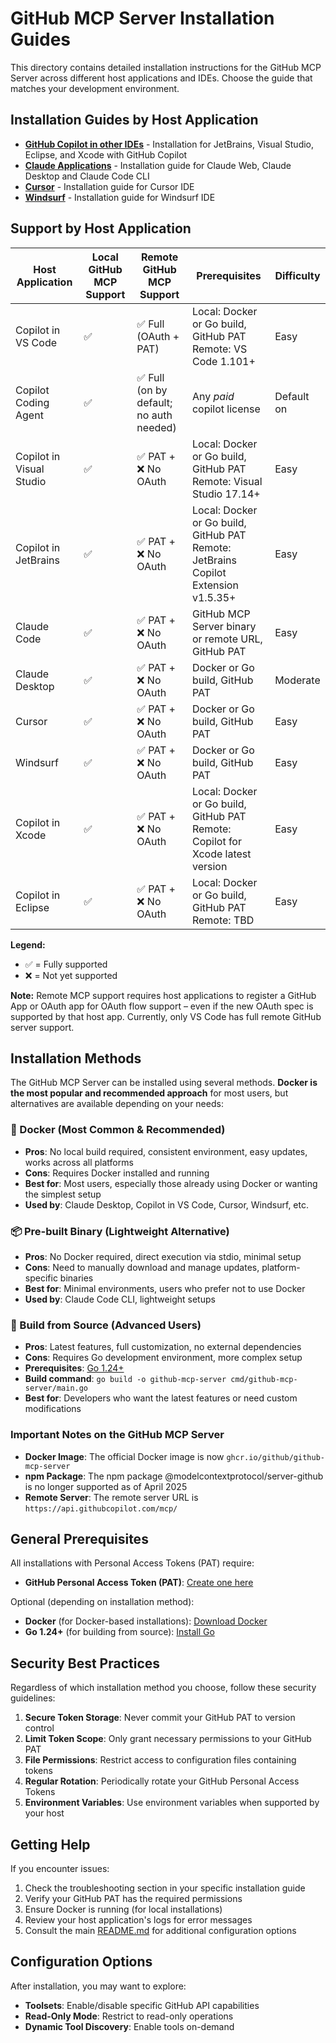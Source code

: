 # GitHub MCP Server Installation Guides

This directory contains detailed installation instructions for the GitHub MCP
Server across different host applications and IDEs. Choose the guide that
matches your development environment.

## Installation Guides by Host Application

- **[GitHub Copilot in other IDEs](install-other-copilot-ides.md)** -
  Installation for JetBrains, Visual Studio, Eclipse, and Xcode with GitHub
  Copilot
- **[Claude Applications](install-claude.md)** - Installation guide for Claude
  Web, Claude Desktop and Claude Code CLI
- **[Cursor](install-cursor.md)** - Installation guide for Cursor IDE
- **[Windsurf](install-windsurf.md)** - Installation guide for Windsurf IDE

## Support by Host Application

| Host Application         | Local GitHub MCP Support | Remote GitHub MCP Support               | Prerequisites                                                                         | Difficulty |
| ------------------------ | ------------------------ | --------------------------------------- | ------------------------------------------------------------------------------------- | ---------- |
| Copilot in VS Code       | ✅                       | ✅ Full (OAuth + PAT)                   | Local: Docker or Go build, GitHub PAT<br>Remote: VS Code 1.101+                       | Easy       |
| Copilot Coding Agent     | ✅                       | ✅ Full (on by default; no auth needed) | Any _paid_ copilot license                                                            | Default on |
| Copilot in Visual Studio | ✅                       | ✅ PAT + ❌ No OAuth                    | Local: Docker or Go build, GitHub PAT<br>Remote: Visual Studio 17.14+                 | Easy       |
| Copilot in JetBrains     | ✅                       | ✅ PAT + ❌ No OAuth                    | Local: Docker or Go build, GitHub PAT<br>Remote: JetBrains Copilot Extension v1.5.35+ | Easy       |
| Claude Code              | ✅                       | ✅ PAT + ❌ No OAuth                    | GitHub MCP Server binary or remote URL, GitHub PAT                                    | Easy       |
| Claude Desktop           | ✅                       | ✅ PAT + ❌ No OAuth                    | Docker or Go build, GitHub PAT                                                        | Moderate   |
| Cursor                   | ✅                       | ✅ PAT + ❌ No OAuth                    | Docker or Go build, GitHub PAT                                                        | Easy       |
| Windsurf                 | ✅                       | ✅ PAT + ❌ No OAuth                    | Docker or Go build, GitHub PAT                                                        | Easy       |
| Copilot in Xcode         | ✅                       | ✅ PAT + ❌ No OAuth                    | Local: Docker or Go build, GitHub PAT<br>Remote: Copilot for Xcode latest version     | Easy       |
| Copilot in Eclipse       | ✅                       | ✅ PAT + ❌ No OAuth                    | Local: Docker or Go build, GitHub PAT<br>Remote: TBD                                  | Easy       |

**Legend:**

- ✅ = Fully supported
- ❌ = Not yet supported

**Note:** Remote MCP support requires host applications to register a GitHub App
or OAuth app for OAuth flow support – even if the new OAuth spec is supported by
that host app. Currently, only VS Code has full remote GitHub server support.

## Installation Methods

The GitHub MCP Server can be installed using several methods. **Docker is the
most popular and recommended approach** for most users, but alternatives are
available depending on your needs:

### 🐳 Docker (Most Common & Recommended)

- **Pros**: No local build required, consistent environment, easy updates, works
  across all platforms
- **Cons**: Requires Docker installed and running
- **Best for**: Most users, especially those already using Docker or wanting the
  simplest setup
- **Used by**: Claude Desktop, Copilot in VS Code, Cursor, Windsurf, etc.

### 📦 Pre-built Binary (Lightweight Alternative)

- **Pros**: No Docker required, direct execution via stdio, minimal setup
- **Cons**: Need to manually download and manage updates, platform-specific
  binaries
- **Best for**: Minimal environments, users who prefer not to use Docker
- **Used by**: Claude Code CLI, lightweight setups

### 🔨 Build from Source (Advanced Users)

- **Pros**: Latest features, full customization, no external dependencies
- **Cons**: Requires Go development environment, more complex setup
- **Prerequisites**: [Go 1.24+](https://go.dev/doc/install)
- **Build command**:
  `go build -o github-mcp-server cmd/github-mcp-server/main.go`
- **Best for**: Developers who want the latest features or need custom
  modifications

### Important Notes on the GitHub MCP Server

- **Docker Image**: The official Docker image is now
  `ghcr.io/github/github-mcp-server`
- **npm Package**: The npm package @modelcontextprotocol/server-github is no
  longer supported as of April 2025
- **Remote Server**: The remote server URL is
  `https://api.githubcopilot.com/mcp/`

## General Prerequisites

All installations with Personal Access Tokens (PAT) require:

- **GitHub Personal Access Token (PAT)**:
  [Create one here](https://github.com/settings/personal-access-tokens/new)

Optional (depending on installation method):

- **Docker** (for Docker-based installations):
  [Download Docker](https://www.docker.com/)
- **Go 1.24+** (for building from source):
  [Install Go](https://go.dev/doc/install)

## Security Best Practices

Regardless of which installation method you choose, follow these security
guidelines:

1. **Secure Token Storage**: Never commit your GitHub PAT to version control
2. **Limit Token Scope**: Only grant necessary permissions to your GitHub PAT
3. **File Permissions**: Restrict access to configuration files containing
   tokens
4. **Regular Rotation**: Periodically rotate your GitHub Personal Access Tokens
5. **Environment Variables**: Use environment variables when supported by your
   host

## Getting Help

If you encounter issues:

1. Check the troubleshooting section in your specific installation guide
2. Verify your GitHub PAT has the required permissions
3. Ensure Docker is running (for local installations)
4. Review your host application's logs for error messages
5. Consult the main [README.md](README.md) for additional configuration options

## Configuration Options

After installation, you may want to explore:

- **Toolsets**: Enable/disable specific GitHub API capabilities
- **Read-Only Mode**: Restrict to read-only operations
- **Dynamic Tool Discovery**: Enable tools on-demand
